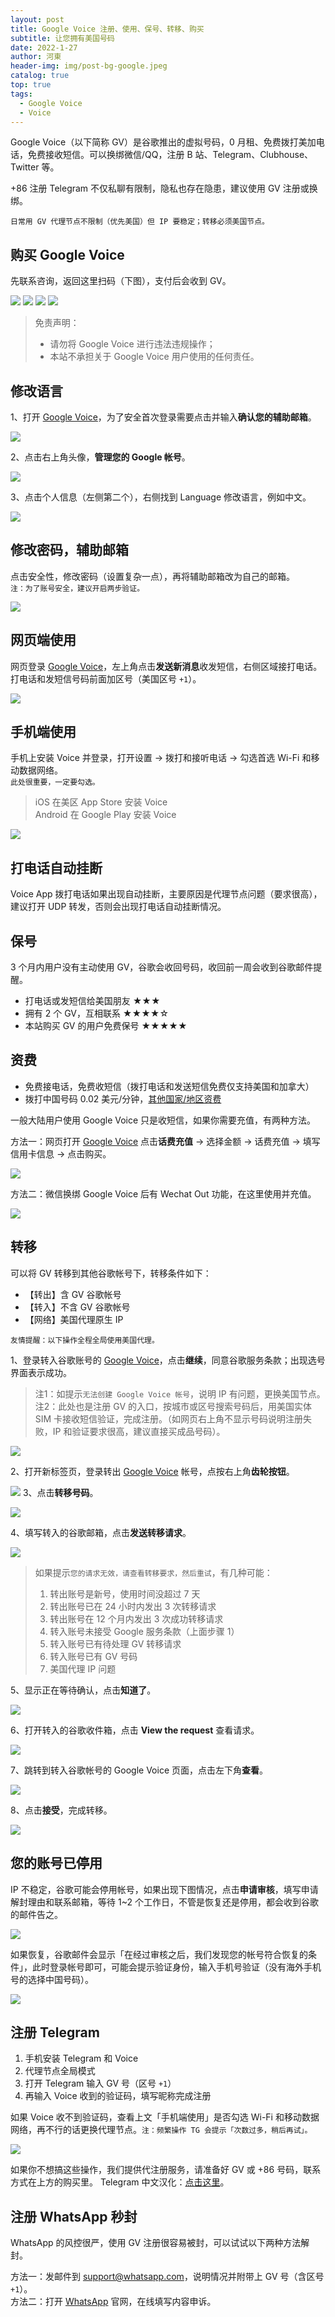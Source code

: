 ```yaml
---
layout: post
title: Google Voice 注册、使用、保号、转移、购买
subtitle: 让您拥有美国号码
date: 2022-1-27
author: 河東
header-img: img/post-bg-google.jpeg
catalog: true
top: true
tags:
  - Google Voice
  - Voice
---
```


Google Voice（以下简称 GV）是谷歌推出的虚拟号码，0 月租、免费拨打美加电话，免费接收短信。可以换绑微信/QQ，注册 B 站、Telegram、Clubhouse、Twitter 等。

+86 注册 Telegram 不仅私聊有限制，隐私也存在隐患，建议使用 GV 注册或换绑。

`日常用 GV 代理节点不限制（优先美国）但 IP 要稳定；转移必须美国节点。`


## 购买 Google Voice

先联系咨询，返回这里扫码（下图），支付后会收到 GV。

[![](https://img.shields.io/badge/Telegram-%40GV188-33aeed)](https://t.me/GV188) [![](https://img.shields.io/badge/Telegram-频道-33aeed)](https://t.me/FreeChinese) [![](https://img.shields.io/badge/QQ-254136957-e82220)](http://wpa.qq.com/msgrd?v=3&uin=254136957&site=qq&menu=yes>)
![](https://i.imgur.com/eXaKhtv.png)

>免责声明：
>- 请勿将 Google Voice 进行违法违规操作；
>- 本站不承担关于 Google Voice 用户使用的任何责任。

## 修改语言

1、打开 [Google Voice](https://voice.google.com/)，为了安全首次登录需要点击并输入**确认您的辅助邮箱**。

![](https://i.imgur.com/cAWNsRj.png)

2、点击右上角头像，**管理您的 Google 帐号**。

![](https://i.imgur.com/DKcKZQl.png)

3、点击个人信息（左侧第二个），右侧找到 Language 修改语言，例如中文。

![](https://i.imgur.com/oMYAOmY.png)
## 修改密码，辅助邮箱

点击安全性，修改密码（设置复杂一点），再将辅助邮箱改为自己的邮箱。\
`注：为了账号安全，建议开启两步验证。`

![](https://i.imgur.com/dmWyVKU.png)

## 网页端使用

网页登录 [Google Voice](https://voice.google.com/)，左上角点击**发送新消息**收发短信，右侧区域接打电话。\
打电话和发短信号码前面加区号（美国区号 `+1`）。

![](https://i.imgur.com/IrB7dd5.png)


## 手机端使用

手机上安装 Voice 并登录，打开设置 → 拨打和接听电话 → 勾选首选 Wi-Fi 和移动数据网络。\
`此处很重要，一定要勾选。`

> iOS 在美区 App Store 安装 Voice\
> Android 在 Google Play 安装 Voice

![](https://i.imgur.com/TCY50ff.jpg)

## 打电话自动挂断

Voice App 拨打电话如果出现自动挂断，主要原因是代理节点问题（要求很高），建议打开 UDP 转发，否则会出现打电话自动挂断情况。


## 保号

3 个月内用户没有主动使用 GV，谷歌会收回号码，收回前一周会收到谷歌邮件提醒。

- 打电话或发短信给美国朋友 ★★★
- 拥有 2 个 GV，互相联系 ★★★★☆
- 本站购买 GV 的用户免费保号 ★★★★★
  

## 资费

- 免费接电话，免费收短信（拨打电话和发送短信免费仅支持美国和加拿大）
- 拨打中国号码 0.02 美元/分钟，[其他国家/地区资费](https://voice.google.com/u/0/rates?pli=1)

一般大陆用户使用 Google Voice 只是收短信，如果你需要充值，有两种方法。

方法一：网页打开 [Google Voice](https://voice.google.com/u/3/billing) 点击**话费充值** → 选择金额 → 话费充值 → 填写信用卡信息 → 点击购买。

![](https://i.imgur.com/5WiCJVa.png)

方法二：微信换绑 Google Voice 后有 Wechat Out 功能，在这里使用并充值。

![](https://i.imgur.com/facZ0Wb.jpg)


## 转移

可以将 GV 转移到其他谷歌帐号下，转移条件如下：

- 【转出】含 GV 谷歌帐号
- 【转入】不含 GV 谷歌帐号
- 【网络】美国代理原生 IP

`友情提醒：以下操作全程全局使用美国代理。`

1、登录转入谷歌账号的 [Google Voice](https://voice.google.com/u/0/messages)，点击**继续**，同意谷歌服务条款；出现选号界面表示成功。

> 注1：如提示`无法创建 Google Voice 帐号`，说明 IP 有问题，更换美国节点。\
> 注2：此处也是注册 GV 的入口，按城市或区号搜索号码后，用美国实体 SIM 卡接收短信验证，完成注册。（如网页右上角不显示号码说明注册失败，IP 和验证要求很高，建议直接买成品号码）。

![](https://i.imgur.com/b7Iiwn2.png)

2、打开新标签页，登录转出 [Google Voice](https://voice.google.com/u/0/messages) 帐号，点按右上角**齿轮按钮**。


![](https://i.imgur.com/FpZ4KxH.png)
3、点击**转移号码**。

![](https://i.imgur.com/OASFgdA.png)

4、填写转入的谷歌邮箱，点击**发送转移请求**。


![](https://i.imgur.com/dnPKT2H.png)

>如果提示`您的请求无效，请查看转移要求，然后重试`，有几种可能：
>1. 转出账号是新号，使用时间没超过 7 天
>2. 转出账号已在 24 小时内发出 3 次转移请求
>3. 转出账号在 12 个月内发出 3 次成功转移请求
>4. 转入账号未接受 Google 服务条款（上面步骤 1）
>5. 转入账号已有待处理 GV 转移请求
>6. 转入账号已有 GV 号码
>7. 美国代理 IP 问题

5、显示正在等待确认，点击**知道了**。

![](https://i.imgur.com/YbWLJgg.png)

6、打开转入的谷歌收件箱，点击 **View the request** 查看请求。

![](https://i.imgur.com/4H0A9lC.png)

7、跳转到转入谷歌帐号的 Google Voice 页面，点击左下角**查看**。

![](https://i.imgur.com/Yl00SOG.png)

8、点击**接受**，完成转移。

![](https://i.imgur.com/naiWfji.png)




## 您的账号已停用

IP 不稳定，谷歌可能会停用帐号，如果出现下图情况，点击**申请审核**，填写申请解封理由和联系邮箱，等待 1~2 个工作日，不管是恢复还是停用，都会收到谷歌的邮件告之。

![](https://i.imgur.com/VIOrboX.jpg)

如果恢复，谷歌邮件会显示「在经过审核之后，我们发现您的帐号符合恢复的条件」，此时登录帐号即可，可能会提示验证身份，输入手机号验证（没有海外手机号的选择中国号码）。

![](https://i.imgur.com/U5YtEeO.jpg)

## 注册 Telegram

1. 手机安装 Telegram 和 Voice
2. 代理节点全局模式
3. 打开 Telegram 输入 GV 号（区号 `+1`）
4. 再输入 Voice 收到的验证码，填写昵称完成注册

如果 Voice 收不到验证码，查看上文「手机端使用」是否勾选 Wi-Fi 和移动数据网络，再不行的话更换代理节点。`注：频繁操作 TG 会提示「次数过多，稍后再试」。`

![](https://i.imgur.com/oxeu858.jpg)

如果你不想搞这些操作，我们提供代注册服务，请准备好 GV 或 +86 号码，联系方式在上方的购买里。
Telegram 中文汉化：[点击这里](https://t.me/yinanzazheng/2)。

## 注册 WhatsApp 秒封

WhatsApp 的风控很严，使用 GV 注册很容易被封，可以试试以下两种方法解封。

方法一：发邮件到 <support@whatsapp.com>，说明情况并附带上 GV 号（含区号 `+1`）。\
方法二：打开 [WhatsApp](https://www.whatsapp.com/contact/?subject=messenger) 官网，在线填写内容申诉。

